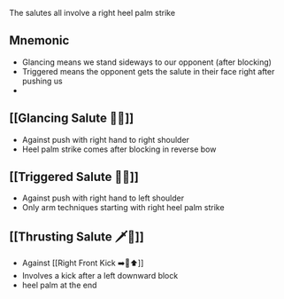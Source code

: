 The salutes all involve a right heel palm strike

## Mnemonic

- Glancing means we stand sideways to our opponent (after blocking)
- Triggered means the opponent gets the salute in their face right after pushing us
- 

## [[Glancing Salute 👀🫡]]

- Against push with right hand to right shoulder
- Heel palm strike comes after blocking in reverse bow

## [[Triggered Salute 🔫🫡]]

- Against push with right hand to left shoulder
- Only arm techniques starting with right heel palm strike

## [[Thrusting Salute 🗡️🫡]]

- Against [[Right Front Kick ➡️🦶⬆️]]
- Involves a kick after a left downward block 
- heel palm at the end
